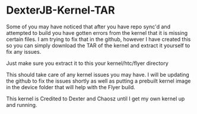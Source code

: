 DexterJB-Kernel-TAR
===================

Some of you may have noticed that after you have repo sync'd and attempted to build you have gotten errors from the kernel
that it is missing certain files. I am trying to fix that in the github, however I have created this so you can simply 
download the TAR of the kernel and extract it yourself to fix any issues.

Just make sure you extract it to this your kernel/htc/flyer directory

This should take care of any kernel issues you may have. I will be updating the github to fix the issues shortly as well
as putting a prebuilt kernel image in the device folder that will help with the Flyer build.

This kernel is Credited to Dexter and Chaosz until I get my own kernel up and running.